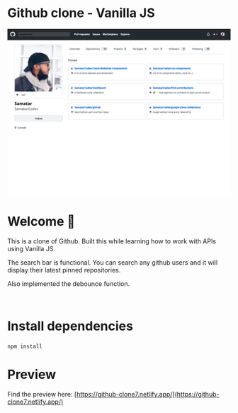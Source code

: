 # Github clone - Vanilla JS

![Image of Github project](assets/images/github_screenshot.png)

# Welcome 👋

This is a clone of Github. Built this while learning how to work with APIs using Vanilla JS.

The search bar is functional. You can search any github users and it will display their latest pinned repositories.

Also implemented the debounce function.

<br />

# Install dependencies

`npm install`

# Preview

Find the preview here: [https://github-clone7.netlify.app/](https://github-clone7.netlify.app/)
